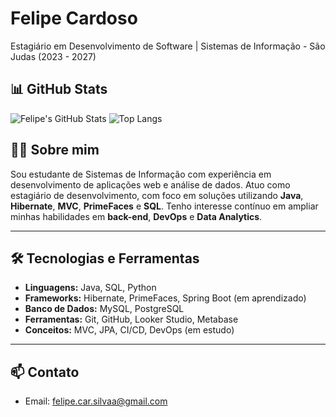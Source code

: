# Felipe Cardoso

Estagiário em Desenvolvimento de Software | Sistemas de Informação - São Judas (2023 - 2027)

## 📊 GitHub Stats

![Felipe's GitHub Stats](https://github-readme-stats.vercel.app/api?username=felipeazr&show_icons=true&theme=tokyonight)  ![Top Langs](https://github-readme-stats.vercel.app/api/top-langs/?username=felipeazr&layout=compact&theme=tokyonight)



## 👨‍💻 Sobre mim

Sou estudante de Sistemas de Informação com experiência em desenvolvimento de aplicações web e análise de dados. Atuo como estagiário de desenvolvimento, com foco em soluções utilizando **Java**, **Hibernate**, **MVC**, **PrimeFaces** e **SQL**. Tenho interesse contínuo em ampliar minhas habilidades em **back-end**, **DevOps** e **Data Analytics**.

---

## 🛠️ Tecnologias e Ferramentas

- **Linguagens:** Java, SQL, Python
- **Frameworks:** Hibernate, PrimeFaces, Spring Boot (em aprendizado)
- **Banco de Dados:** MySQL, PostgreSQL
- **Ferramentas:** Git, GitHub, Looker Studio, Metabase
- **Conceitos:** MVC, JPA, CI/CD, DevOps (em estudo)

---

## 📫 Contato

- Email: felipe.car.silvaa@gmail.com  
